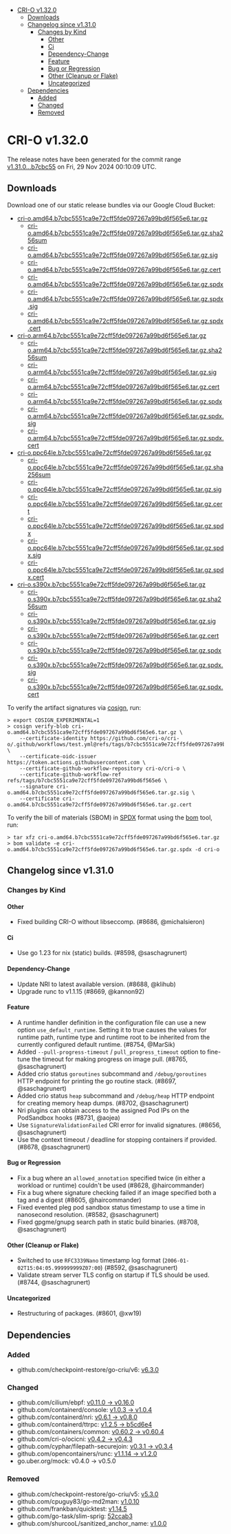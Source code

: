 - [CRI-O v1.32.0](#cri-o-v1320)
  - [Downloads](#downloads)
  - [Changelog since v1.31.0](#changelog-since-v1310)
    - [Changes by Kind](#changes-by-kind)
      - [Other](#other)
      - [Ci](#ci)
      - [Dependency-Change](#dependency-change)
      - [Feature](#feature)
      - [Bug or Regression](#bug-or-regression)
      - [Other (Cleanup or Flake)](#other-cleanup-or-flake)
      - [Uncategorized](#uncategorized)
  - [Dependencies](#dependencies)
    - [Added](#added)
    - [Changed](#changed)
    - [Removed](#removed)

# CRI-O v1.32.0

The release notes have been generated for the commit range
[v1.31.0...b7cbc55](https://github.com/cri-o/cri-o/compare/v1.31.0...v1.32.0) on Fri, 29 Nov 2024 00:10:09 UTC.

## Downloads

Download one of our static release bundles via our Google Cloud Bucket:

- [cri-o.amd64.b7cbc5551ca9e72cff5fde097267a99bd6f565e6.tar.gz](https://storage.googleapis.com/cri-o/artifacts/cri-o.amd64.b7cbc5551ca9e72cff5fde097267a99bd6f565e6.tar.gz)
  - [cri-o.amd64.b7cbc5551ca9e72cff5fde097267a99bd6f565e6.tar.gz.sha256sum](https://storage.googleapis.com/cri-o/artifacts/cri-o.amd64.b7cbc5551ca9e72cff5fde097267a99bd6f565e6.tar.gz.sha256sum)
  - [cri-o.amd64.b7cbc5551ca9e72cff5fde097267a99bd6f565e6.tar.gz.sig](https://storage.googleapis.com/cri-o/artifacts/cri-o.amd64.b7cbc5551ca9e72cff5fde097267a99bd6f565e6.tar.gz.sig)
  - [cri-o.amd64.b7cbc5551ca9e72cff5fde097267a99bd6f565e6.tar.gz.cert](https://storage.googleapis.com/cri-o/artifacts/cri-o.amd64.b7cbc5551ca9e72cff5fde097267a99bd6f565e6.tar.gz.cert)
  - [cri-o.amd64.b7cbc5551ca9e72cff5fde097267a99bd6f565e6.tar.gz.spdx](https://storage.googleapis.com/cri-o/artifacts/cri-o.amd64.b7cbc5551ca9e72cff5fde097267a99bd6f565e6.tar.gz.spdx)
  - [cri-o.amd64.b7cbc5551ca9e72cff5fde097267a99bd6f565e6.tar.gz.spdx.sig](https://storage.googleapis.com/cri-o/artifacts/cri-o.amd64.b7cbc5551ca9e72cff5fde097267a99bd6f565e6.tar.gz.spdx.sig)
  - [cri-o.amd64.b7cbc5551ca9e72cff5fde097267a99bd6f565e6.tar.gz.spdx.cert](https://storage.googleapis.com/cri-o/artifacts/cri-o.amd64.b7cbc5551ca9e72cff5fde097267a99bd6f565e6.tar.gz.spdx.cert)
- [cri-o.arm64.b7cbc5551ca9e72cff5fde097267a99bd6f565e6.tar.gz](https://storage.googleapis.com/cri-o/artifacts/cri-o.arm64.b7cbc5551ca9e72cff5fde097267a99bd6f565e6.tar.gz)
  - [cri-o.arm64.b7cbc5551ca9e72cff5fde097267a99bd6f565e6.tar.gz.sha256sum](https://storage.googleapis.com/cri-o/artifacts/cri-o.arm64.b7cbc5551ca9e72cff5fde097267a99bd6f565e6.tar.gz.sha256sum)
  - [cri-o.arm64.b7cbc5551ca9e72cff5fde097267a99bd6f565e6.tar.gz.sig](https://storage.googleapis.com/cri-o/artifacts/cri-o.arm64.b7cbc5551ca9e72cff5fde097267a99bd6f565e6.tar.gz.sig)
  - [cri-o.arm64.b7cbc5551ca9e72cff5fde097267a99bd6f565e6.tar.gz.cert](https://storage.googleapis.com/cri-o/artifacts/cri-o.arm64.b7cbc5551ca9e72cff5fde097267a99bd6f565e6.tar.gz.cert)
  - [cri-o.arm64.b7cbc5551ca9e72cff5fde097267a99bd6f565e6.tar.gz.spdx](https://storage.googleapis.com/cri-o/artifacts/cri-o.arm64.b7cbc5551ca9e72cff5fde097267a99bd6f565e6.tar.gz.spdx)
  - [cri-o.arm64.b7cbc5551ca9e72cff5fde097267a99bd6f565e6.tar.gz.spdx.sig](https://storage.googleapis.com/cri-o/artifacts/cri-o.arm64.b7cbc5551ca9e72cff5fde097267a99bd6f565e6.tar.gz.spdx.sig)
  - [cri-o.arm64.b7cbc5551ca9e72cff5fde097267a99bd6f565e6.tar.gz.spdx.cert](https://storage.googleapis.com/cri-o/artifacts/cri-o.arm64.b7cbc5551ca9e72cff5fde097267a99bd6f565e6.tar.gz.spdx.cert)
- [cri-o.ppc64le.b7cbc5551ca9e72cff5fde097267a99bd6f565e6.tar.gz](https://storage.googleapis.com/cri-o/artifacts/cri-o.ppc64le.b7cbc5551ca9e72cff5fde097267a99bd6f565e6.tar.gz)
  - [cri-o.ppc64le.b7cbc5551ca9e72cff5fde097267a99bd6f565e6.tar.gz.sha256sum](https://storage.googleapis.com/cri-o/artifacts/cri-o.ppc64le.b7cbc5551ca9e72cff5fde097267a99bd6f565e6.tar.gz.sha256sum)
  - [cri-o.ppc64le.b7cbc5551ca9e72cff5fde097267a99bd6f565e6.tar.gz.sig](https://storage.googleapis.com/cri-o/artifacts/cri-o.ppc64le.b7cbc5551ca9e72cff5fde097267a99bd6f565e6.tar.gz.sig)
  - [cri-o.ppc64le.b7cbc5551ca9e72cff5fde097267a99bd6f565e6.tar.gz.cert](https://storage.googleapis.com/cri-o/artifacts/cri-o.ppc64le.b7cbc5551ca9e72cff5fde097267a99bd6f565e6.tar.gz.cert)
  - [cri-o.ppc64le.b7cbc5551ca9e72cff5fde097267a99bd6f565e6.tar.gz.spdx](https://storage.googleapis.com/cri-o/artifacts/cri-o.ppc64le.b7cbc5551ca9e72cff5fde097267a99bd6f565e6.tar.gz.spdx)
  - [cri-o.ppc64le.b7cbc5551ca9e72cff5fde097267a99bd6f565e6.tar.gz.spdx.sig](https://storage.googleapis.com/cri-o/artifacts/cri-o.ppc64le.b7cbc5551ca9e72cff5fde097267a99bd6f565e6.tar.gz.spdx.sig)
  - [cri-o.ppc64le.b7cbc5551ca9e72cff5fde097267a99bd6f565e6.tar.gz.spdx.cert](https://storage.googleapis.com/cri-o/artifacts/cri-o.ppc64le.b7cbc5551ca9e72cff5fde097267a99bd6f565e6.tar.gz.spdx.cert)
- [cri-o.s390x.b7cbc5551ca9e72cff5fde097267a99bd6f565e6.tar.gz](https://storage.googleapis.com/cri-o/artifacts/cri-o.s390x.b7cbc5551ca9e72cff5fde097267a99bd6f565e6.tar.gz)
  - [cri-o.s390x.b7cbc5551ca9e72cff5fde097267a99bd6f565e6.tar.gz.sha256sum](https://storage.googleapis.com/cri-o/artifacts/cri-o.s390x.b7cbc5551ca9e72cff5fde097267a99bd6f565e6.tar.gz.sha256sum)
  - [cri-o.s390x.b7cbc5551ca9e72cff5fde097267a99bd6f565e6.tar.gz.sig](https://storage.googleapis.com/cri-o/artifacts/cri-o.s390x.b7cbc5551ca9e72cff5fde097267a99bd6f565e6.tar.gz.sig)
  - [cri-o.s390x.b7cbc5551ca9e72cff5fde097267a99bd6f565e6.tar.gz.cert](https://storage.googleapis.com/cri-o/artifacts/cri-o.s390x.b7cbc5551ca9e72cff5fde097267a99bd6f565e6.tar.gz.cert)
  - [cri-o.s390x.b7cbc5551ca9e72cff5fde097267a99bd6f565e6.tar.gz.spdx](https://storage.googleapis.com/cri-o/artifacts/cri-o.s390x.b7cbc5551ca9e72cff5fde097267a99bd6f565e6.tar.gz.spdx)
  - [cri-o.s390x.b7cbc5551ca9e72cff5fde097267a99bd6f565e6.tar.gz.spdx.sig](https://storage.googleapis.com/cri-o/artifacts/cri-o.s390x.b7cbc5551ca9e72cff5fde097267a99bd6f565e6.tar.gz.spdx.sig)
  - [cri-o.s390x.b7cbc5551ca9e72cff5fde097267a99bd6f565e6.tar.gz.spdx.cert](https://storage.googleapis.com/cri-o/artifacts/cri-o.s390x.b7cbc5551ca9e72cff5fde097267a99bd6f565e6.tar.gz.spdx.cert)

To verify the artifact signatures via [cosign](https://github.com/sigstore/cosign), run:

```console
> export COSIGN_EXPERIMENTAL=1
> cosign verify-blob cri-o.amd64.b7cbc5551ca9e72cff5fde097267a99bd6f565e6.tar.gz \
    --certificate-identity https://github.com/cri-o/cri-o/.github/workflows/test.yml@refs/tags/b7cbc5551ca9e72cff5fde097267a99bd6f565e6 \
    --certificate-oidc-issuer https://token.actions.githubusercontent.com \
    --certificate-github-workflow-repository cri-o/cri-o \
    --certificate-github-workflow-ref refs/tags/b7cbc5551ca9e72cff5fde097267a99bd6f565e6 \
    --signature cri-o.amd64.b7cbc5551ca9e72cff5fde097267a99bd6f565e6.tar.gz.sig \
    --certificate cri-o.amd64.b7cbc5551ca9e72cff5fde097267a99bd6f565e6.tar.gz.cert
```

To verify the bill of materials (SBOM) in [SPDX](https://spdx.org) format using the [bom](https://sigs.k8s.io/bom) tool, run:

```console
> tar xfz cri-o.amd64.b7cbc5551ca9e72cff5fde097267a99bd6f565e6.tar.gz
> bom validate -e cri-o.amd64.b7cbc5551ca9e72cff5fde097267a99bd6f565e6.tar.gz.spdx -d cri-o
```

## Changelog since v1.31.0

### Changes by Kind

#### Other
 - Fixed building CRI-O without libseccomp. (#8686, @michalsieron)

#### Ci
 - Use go 1.23 for nix (static) builds. (#8598, @saschagrunert)

#### Dependency-Change
 - Update NRI to latest available version. (#8688, @klihub)
 - Upgrade runc to v1.1.15 (#8669, @kannon92)

#### Feature
 - A runtime handler definition in the configuration file can use a new option `use_default_runtime`. Setting it to true causes the values for runtime path, runtime type and runtime root to be inherited from the currently configured default runtime. (#8754, @MarSik)
 - Added `--pull-progress-timeout` / `pull_progress_timeout` option to fine-tune the timeout for making progress on image pull. (#8765, @saschagrunert)
 - Added crio status `goroutines` subcommand and `/debug/goroutines` HTTP endpoint for printing the go routine stack. (#8697, @saschagrunert)
 - Added crio status `heap` subcommand and `/debug/heap` HTTP endpoint for creating memory heap dumps. (#8702, @saschagrunert)
 - Nri plugins can obtain access to the assigned Pod IPs on the PodSandbox hooks (#8731, @aojea)
 - Use `SignatureValidationFailed` CRI error for invalid signatures. (#8656, @saschagrunert)
 - Use the context timeout / deadline for stopping containers if provided. (#8678, @saschagrunert)

#### Bug or Regression
 - Fix a bug where an `allowed_annotation` specified twice (in either a workload or runtime) couldn't be used (#8628, @haircommander)
 - Fix a bug where signature checking failed if an image specified both a tag and a digest (#8605, @haircommander)
 - Fixed evented pleg pod sandbox status timestamp to use a time in nanosecond resolution. (#8582, @saschagrunert)
 - Fixed gpgme/gnupg search path in static build binaries. (#8708, @saschagrunert)

#### Other (Cleanup or Flake)
 - Switched to use `RFC3339Nano` timestamp log format (`2006-01-02T15:04:05.999999999Z07:00`) (#8592, @saschagrunert)
 - Validate stream server TLS config on startup if TLS should be used. (#8744, @saschagrunert)

#### Uncategorized
 - Restructuring of packages. (#8601, @xw19)

## Dependencies

### Added
- github.com/checkpoint-restore/go-criu/v6: [v6.3.0](https://github.com/checkpoint-restore/go-criu/tree/v6.3.0)

### Changed
- github.com/cilium/ebpf: [v0.11.0 → v0.16.0](https://github.com/cilium/ebpf/compare/v0.11.0...v0.16.0)
- github.com/containerd/console: [v1.0.3 → v1.0.4](https://github.com/containerd/console/compare/v1.0.3...v1.0.4)
- github.com/containerd/nri: [v0.6.1 → v0.8.0](https://github.com/containerd/nri/compare/v0.6.1...v0.8.0)
- github.com/containerd/ttrpc: [v1.2.5 → b5cd6e4](https://github.com/containerd/ttrpc/compare/v1.2.5...b5cd6e4)
- github.com/containers/common: [v0.60.2 → v0.60.4](https://github.com/containers/common/compare/v0.60.2...v0.60.4)
- github.com/cri-o/ocicni: [v0.4.2 → v0.4.3](https://github.com/cri-o/ocicni/compare/v0.4.2...v0.4.3)
- github.com/cyphar/filepath-securejoin: [v0.3.1 → v0.3.4](https://github.com/cyphar/filepath-securejoin/compare/v0.3.1...v0.3.4)
- github.com/opencontainers/runc: [v1.1.14 → v1.2.0](https://github.com/opencontainers/runc/compare/v1.1.14...v1.2.0)
- go.uber.org/mock: v0.4.0 → v0.5.0

### Removed
- github.com/checkpoint-restore/go-criu/v5: [v5.3.0](https://github.com/checkpoint-restore/go-criu/tree/v5.3.0)
- github.com/cpuguy83/go-md2man: [v1.0.10](https://github.com/cpuguy83/go-md2man/tree/v1.0.10)
- github.com/frankban/quicktest: [v1.14.5](https://github.com/frankban/quicktest/tree/v1.14.5)
- github.com/go-task/slim-sprig: [52ccab3](https://github.com/go-task/slim-sprig/tree/52ccab3)
- github.com/shurcooL/sanitized_anchor_name: [v1.0.0](https://github.com/shurcooL/sanitized_anchor_name/tree/v1.0.0)
